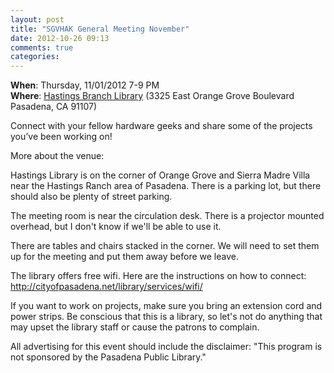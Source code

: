 ```yaml
---
layout: post
title: "SGVHAK General Meeting November"
date: 2012-10-26 09:13
comments: true
categories: 
---
```


__When__: Thursday, 11/01/2012 7-9 PM</br>
__Where__: [Hastings Branch Library](http://cityofpasadena.net/library/about_the_library/hastings_branch/) (3325 East Orange Grove Boulevard  Pasadena, CA 91107)

Connect with your fellow hardware geeks and share some of the projects you’ve been working on! 

More about the venue:

Hastings Library is on the corner of Orange Grove and Sierra Madre Villa near the Hastings Ranch area of Pasadena.  There is a parking lot, but there should also be plenty of street parking.

The meeting room is near the circulation desk.  There is a projector mounted overhead, but I don't know if we'll be able to use it.

There are tables and chairs stacked in the corner.  We will need to set them up for the meeting and put them away before we leave.

The library offers free wifi.  Here are the instructions on how to connect:
<http://cityofpasadena.net/library/services/wifi/>

If you want to work on projects, make sure you bring an extension cord and power strips. Be conscious that this is a library, so let's not  do anything that may upset the library staff or cause the patrons to complain.

All advertising for this event should include the disclaimer: "This program is not sponsored by the Pasadena Public Library."
